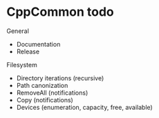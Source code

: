 # CppCommon todo

General
  * Documentation
  * Release

Filesystem
  * Directory iterations (recursive)
  * Path canonization
  * RemoveAll (notifications)
  * Copy (notifications)
  * Devices (enumeration, capacity, free, available)
